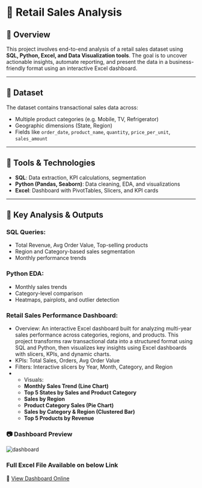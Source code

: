 # 🛒 Retail Sales Analysis

## 📌 Overview
This project involves end-to-end analysis of a retail sales dataset using **SQL, Python, Excel, and Data Visualization tools**. The goal is to uncover actionable insights, automate reporting, and present the data in a business-friendly format using an interactive Excel dashboard.

---

## 📂 Dataset
The dataset contains transactional sales data across:
- Multiple product categories (e.g. Mobile, TV, Refrigerator)
- Geographic dimensions (State, Region)
- Fields like `order_date`, `product_name`, `quantity`, `price_per_unit`, `sales_amount`

---

## 🔧 Tools & Technologies
- **SQL**: Data extraction, KPI calculations, segmentation
- **Python (Pandas, Seaborn)**: Data cleaning, EDA, and visualizations
- **Excel**: Dashboard with PivotTables, Slicers, and KPI cards

  
---

## 🧪 Key Analysis & Outputs

### SQL Queries:
- Total Revenue, Avg Order Value, Top-selling products
- Region and Category-based sales segmentation
- Monthly performance trends

### Python EDA:
- Monthly sales trends
- Category-level comparison
- Heatmaps, pairplots, and outlier detection

### Retail Sales Performance Dashboard:
- Overview: An interactive Excel dashboard built for analyzing multi-year sales performance across categories, regions, and products. This   project transforms raw transactional data into a structured format using SQL and Python, then visualizes key insights using Excel    dashboards with slicers, KPIs, and dynamic charts.
- KPIs: Total Sales, Orders, Avg Order Value
- Filters: Interactive slicers by Year, Month, Category, and Region
- - Visuals:
  - **Monthly Sales Trend (Line Chart)**
  - **Top 5 States by Sales and Product Category**
  - **Sales by Region**
  - **Product Category Sales (Pie Chart)**
  - **Sales by Category & Region (Clustered Bar)**
  - **Top 5 Products by Revenue**


### 📷 Dashboard Preview
![dashboard](https://github.com/user-attachments/assets/ca606482-30d4-4362-971e-28f5571e9079)

### Full Excel File Available on below Link
📂 [View Dashboard Online](https://docs.google.com/spreadsheets/d/19A1BYyj0haWtKqV0yHfk2qhqCSk3vt8Y/edit?usp=sharing&ouid=113760225451980017731&rtpof=true&sd=true)
